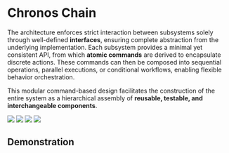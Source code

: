 # Chronos Chain

The architecture enforces strict interaction between subsystems solely through well-defined **interfaces**, ensuring complete abstraction from the underlying implementation. Each subsystem provides a minimal yet consistent API, from which **atomic commands** are derived to encapsulate discrete actions. These commands can then be composed into sequential operations, parallel executions, or conditional workflows, enabling flexible behavior orchestration.

<CenteredImg src="https://raw.githubusercontent.com/zzhangje/ChronosChain/master/public/screenshot.png" width="100%" borderRadius=0 />

This modular command-based design facilitates the construction of the entire system as a hierarchical assembly of **reusable, testable, and interchangeable components**.

<Badges>
    <img src="/tags/java.svg">
    <img src="/tags/akit.svg">
    <img src="/tags/ascope.svg">
    <a href="https://github.com/zzhangje/chronoschain"><img src="https://img.shields.io/github/stars/zzhangje/chronoschain"></a>
</Badges>

## Demonstration

<div style="display: grid; grid-template-columns: repeat(2, 1fr); gap: 16px;">
    <PlayerBilibili videoId="BV1CzZaYSE1W" borderRadius=10px />
    <PlayerBilibili videoId="BV1Pb3RzGEvL" borderRadius=10px />
    <PlayerBilibili videoId="BV1SPXnYLEEY" borderRadius=10px />
    <PlayerBilibili videoId="BV1mMXnYkEuR" borderRadius=10px />
</div>

